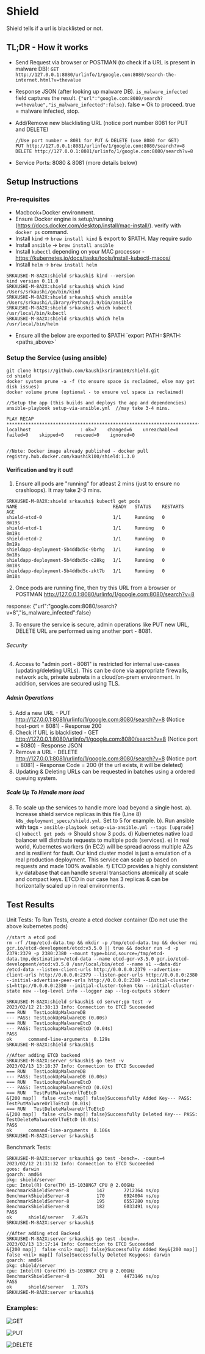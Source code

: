 # Shield
Shield tells if a url is blacklisted or not.

## TL;DR - How it works
- Send Request via browser or POSTMAN (to check if a URL is present in malware DB):
`GET http://127.0.0.1:8080/urlinfo/1/google.com:8080/search-the-internet.html?v=thevalue`

- Response JSON (after looking up malware DB). `is_malware_infected` field captures the result.
`{"url":"google.com:8080/search?v=thevalue","is_malware_infected":false}`. false = Ok to proceed. true = malware infected, stop.
- Add/Remove new blacklisting URL (notice port number 8081 for PUT and DELETE)
    ```
    //Use port number = 8081 for PUT & DELETE (use 8080 for GET)
    PUT http://127.0.0.1:8081/urlinfo/1/google.com:8080/search?v=8
    DELETE http://127.0.0.1:8081/urlinfo/1/google.com:8080/search?v=8
    ```
- Service Ports: 8080 & 8081 (more details below)

## Setup Instructions
### Pre-requisites
- Macbook+Docker environment.
- Ensure Docker engine is setup/running (https://docs.docker.com/desktop/install/mac-install/). verify with `docker ps` command.
- Install `kind` -> `brew install kind` & export to $PATH. May require sudo
- Install `ansible` -> `brew install ansible`
- Install `kubectl` depending on your MAC processor - https://kubernetes.io/docs/tasks/tools/install-kubectl-macos/
- Install `helm` -> `brew install helm`

```
SRKAUSHI-M-8A2X:shield srkaushi$ kind --version
kind version 0.11.0
SRKAUSHI-M-8A2X:shield srkaushi$ which kind
/Users/srkaushi/go/bin/kind
SRKAUSHI-M-8A2X:shield srkaushi$ which ansible
/Users/srkaushi/Library/Python/3.9/bin/ansible
SRKAUSHI-M-8A2X:shield srkaushi$ which kubectl
/usr/local/bin/kubectl
SRKAUSHI-M-8A2X:shield srkaushi$ which helm
/usr/local/bin/helm
```
- Ensure all the below are exported to $PATH
`export PATH=$PATH:<paths_above>`

### Setup the Service (using ansible)
```
git clone https://github.com/kaushiksriram100/shield.git
cd shield
docker system prune -a -f (to ensure space is reclaimed, else may get disk issues)
docker volume prune (optional - to ensure vol space is reclaimed)

//Setup the app (this builds and deploys the app and dependencies)
ansible-playbook setup-via-ansible.yml  //may take 3-4 mins. 

PLAY RECAP *************************************************************************************************************************************************************************************************
localhost                  : ok=7    changed=6    unreachable=0    failed=0    skipped=0    rescued=0    ignored=0   


//Note: Docker image already published - docker pull registry.hub.docker.com/kaushik100/shield:1.3.0
```
#### Verification and try it out!
1. Ensure all pods are "running" for atleast 2 mins (just to ensure no crashloops). It may take 2-3 mins. 
```
SRKAUSHI-M-8A2X:shield srkaushi$ kubectl get pods
NAME                                   READY   STATUS    RESTARTS   AGE
shield-etcd-0                          1/1     Running   0          8m19s
shield-etcd-1                          1/1     Running   0          8m19s
shield-etcd-2                          1/1     Running   0          8m19s
shieldapp-deployment-5b4ddbd5c-9brhg   1/1     Running   0          8m18s
shieldapp-deployment-5b4ddbd5c-c28kg   1/1     Running   0          8m18s
shieldapp-deployment-5b4ddbd5c-zkt7b   1/1     Running   0          8m18s
```
2. Once pods are running fine, then try this URL from a browser or POSTMAN
http://127.0.0.1:8080/urlinfo/1/google.com:8080/search?v=8

response: {"url":"google.com:8080/search?v=8","is_malware_infected":false}

3. To ensure the service is secure, admin operations like PUT new URL, DELETE URL are performed using another port - 8081. 

###### Security
4. Access to "admin port - 8081" is restricted for internal use-cases (updating/deleting URLs). This can be done via appropriate firewalls, network acls, private subnets in a cloud/on-prem environment. In addition, services are secured using TLS.

##### Admin Operations
5. Add a new URL - PUT http://127.0.0.1:8081/urlinfo/1/google.com:8080/search?v=8  (Notice host-port = 8081) - Response 200
6. Check if URL is blacklisted - GET http://127.0.0.1:8080/urlinfo/1/google.com:8080/search?v=8 (Notice port = 8080) - Response JSON
7. Remove a URL - DELETE http://127.0.0.1:8081/urlinfo/1/google.com:8080/search?v=8  (Notice port = 8081) - Response Code = 200 (If the url exists, it will be deleted)
8. Updating & Deleting URLs can be requested in batches using a ordered queuing system. 

##### Scale Up To Handle more load
8. To scale up the services to handle more load beyond a single host. 
   a). Increase shield service replicas in this file (Line 8) `k8s_deployment_specs/shield.yml`. Set to 5 for example. 
   b). Run ansible with tags - `ansible-playbook setup-via-ansible.yml --tags [upgrade]`
   c) `kubectl get pods` -> Should show 3 pods.
   d) Kubernetes native load balancer will distribute requests to multiple pods (services). 
   e) In real world, Kubernetes workers (in EC2) will be spread across multiple AZs and is resilient for fault. Our kind cluster model is just a emulation of a real production deployment. This service can scale up based on requests and made 100% available.
   f) ETCD provides a highly consistent k,v database that can handle several transactions atomically at scale and compact keys. ETCD in our case has 3 replicas & can be horizontally scaled up in real environments.

## Test Results
Unit Tests:
To Run Tests, create a etcd docker container (Do not use the above kubernetes pods)
```
//start a etcd pod
rm -rf /tmp/etcd-data.tmp && mkdir -p /tmp/etcd-data.tmp && docker rmi gcr.io/etcd-development/etcd:v3.5.0 || true && docker run -d -p 2379:2379 -p 2380:2380 --mount type=bind,source=/tmp/etcd-data.tmp,destination=/etcd-data --name etcd-gcr-v3.5.0 gcr.io/etcd-development/etcd:v3.5.0 /usr/local/bin/etcd --name s1 --data-dir /etcd-data --listen-client-urls http://0.0.0.0:2379 --advertise-client-urls http://0.0.0.0:2379 --listen-peer-urls http://0.0.0.0:2380 --initial-advertise-peer-urls http://0.0.0.0:2380 --initial-cluster s1=http://0.0.0.0:2380 --initial-cluster-token tkn --initial-cluster-state new --log-level info --logger zap --log-outputs stderr

SRKAUSHI-M-8A2X:shield srkaushi$ cd server;go test -v
2023/02/12 21:38:13 Info: Connection to ETCD Succeeded
=== RUN   TestLookUpMalwareDB
--- PASS: TestLookUpMalwareDB (0.00s)
=== RUN   TestLookupMalwareEtcD
--- PASS: TestLookupMalwareEtcD (0.04s)
PASS
ok  	command-line-arguments	0.129s
SRKAUSHI-M-8A2X:shield srkaushi$ 

//After adding ETCD backend
SRKAUSHI-M-8A2X:server srkaushi$ go test -v 
2023/02/13 13:18:37 Info: Connection to ETCD Succeeded
=== RUN   TestLookUpMalwareDB
--- PASS: TestLookUpMalwareDB (0.00s)
=== RUN   TestLookupMalwareEtcD
--- PASS: TestLookupMalwareEtcD (0.02s)
=== RUN   TestPutMalwareUrlToEtcD
&{200 map[]  false <nil> map[] false}Successfully Added Key--- PASS: TestPutMalwareUrlToEtcD (0.01s)
=== RUN   TestDeleteMalwareUrlToEtcD
&{200 map[]  false <nil> map[] false}Successfully Deleted Key--- PASS: TestDeleteMalwareUrlToEtcD (0.01s)
PASS
ok  	command-line-arguments	0.106s
SRKAUSHI-M-8A2X:server srkaushi$ 
```

Benchmark Tests:
```
SRKAUSHI-M-8A2X:server srkaushi$ go test -bench=. -count=4
2023/02/12 21:31:32 Info: Connection to ETCD Succeeded
goos: darwin
goarch: amd64
pkg: shield/server
cpu: Intel(R) Core(TM) i5-1038NG7 CPU @ 2.00GHz
BenchmarkShieldServer-8   	     147	   7212364 ns/op
BenchmarkShieldServer-8   	     170	   6924004 ns/op
BenchmarkShieldServer-8   	     195	   6557280 ns/op
BenchmarkShieldServer-8   	     182	   6033491 ns/op
PASS
ok  	shield/server	7.467s
SRKAUSHI-M-8A2X:server srkaushi$ 

//After adding etcd Backend
SRKAUSHI-M-8A2X:server srkaushi$ go test -bench=.
2023/02/13 13:17:14 Info: Connection to ETCD Succeeded
&{200 map[]  false <nil> map[] false}Successfully Added Key&{200 map[]  false <nil> map[] false}Successfully Deleted Keygoos: darwin
goarch: amd64
pkg: shield/server
cpu: Intel(R) Core(TM) i5-1038NG7 CPU @ 2.00GHz
BenchmarkShieldServer-8   	     301	   4473146 ns/op
PASS
ok  	shield/server	1.787s
SRKAUSHI-M-8A2X:server srkaushi$ 
```

### Examples:
![GET](https://github.com/kaushiksriram100/shield/tree/main/examples/Postman_example.png?raw=true)

![PUT](https://github.com/kaushiksriram100/shield/tree/main/examples/Postman_PUT_example.png?raw=true)

![DELETE](https://github.com/kaushiksriram100/shield/tree/main/examples/Postman_Delete_example.png?raw=true)
